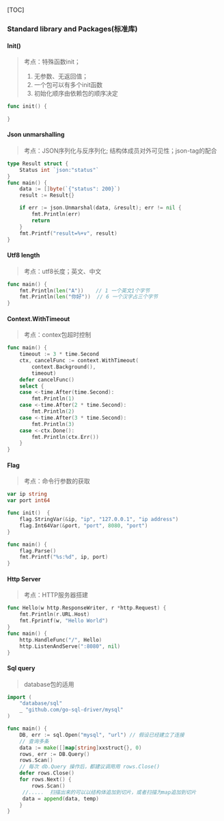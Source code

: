 [TOC]

### Standard library and Packages(标准库)

#### Init()

>   考点：特殊函数init；
>
>   1.  无参数、无返回值；
>   2.  一个包可以有多个init函数
>   3.  初始化顺序由依赖包的顺序决定

~~~go
func init() {
    
}
~~~

#### Json unmarshalling

>   考点：JSON序列化与反序列化; 结构体成员对外可见性；json-tag的配合

~~~go
type Result struct {
	Status int `json:"status"`
}
func main() {
	data := []byte(`{"status": 200}`)
	result := Result{}

	if err := json.Unmarshal(data, &result); err != nil {
		fmt.Println(err)
		return
	}
	fmt.Printf("result=%+v", result)
}
~~~

#### Utf8 length

>   考点：utf8长度；英文、中文

~~~go
func main() {
	fmt.Println(len("A"))    // 1 一个英文1个字节
	fmt.Println(len("你好"))  // 6 一个汉字占三个字节
}

~~~

#### Context.WithTimeout

>   考点：contex包超时控制

~~~go
func main() {
	timeout := 3 * time.Second
	ctx, cancelFunc := context.WithTimeout(
        context.Background(), 
        timeout)
	defer cancelFunc()
	select {
	case <-time.After(time.Second):
		fmt.Println(1)
	case <-time.After(2 * time.Second):
		fmt.Println(2)
	case <-time.After(3 * time.Second):
		fmt.Println(3)
	case <-ctx.Done():
		fmt.Println(ctx.Err())
	}
}
~~~

#### Flag

>   考点：命令行参数的获取

~~~go
var ip string
var port int64

func init()  {
	flag.StringVar(&ip, "ip", "127.0.0.1", "ip address")
	flag.Int64Var(&port, "port", 8080, "port")
}

func main() {
	flag.Parse()
	fmt.Printf("%s:%d", ip, port)
}
~~~

#### Http Server

>   考点：HTTP服务器搭建

~~~go
func Hello(w http.ResponseWriter, r *http.Request) {
	fmt.Println(r.URL.Host)
	fmt.Fprintf(w, "Hello World")
}
func main() {
	http.HandleFunc("/", Hello)
	http.ListenAndServe(":8080", nil)
}
~~~

#### Sql query

>   database包的适用

~~~go
import (
	"database/sql"
	_ "github.com/go-sql-driver/mysql"
)

func main() {
    DB, err := sql.Open("mysql", "url") // 假设已经建立了连接
	// 查询多条
	data := make([]map[string]xxstruct{}, 0)
	rows, err := DB.Query()
	rows.Scan()
    // 每次 db.Query 操作后，都建议调⽤用 rows.Close()
	defer rows.Close()    
	for rows.Next() {
		rows.Scan()
	 //.....  扫描出来的可以以结构体追加到切片，或者扫描为map追加到切片
	 data = append(data, temp)
	}
}
~~~
